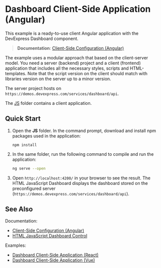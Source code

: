 # Dashboard Client-Side Application (Angular)

This example is a ready-to-use client Angular application with the DevExpress Dashboard component.

> **Documentation**: [Client-Side Configuration (Angular)](https://docs.devexpress.com/Dashboard/400409?v=20.2)

The example uses a modular approach that based on the client-server model. You need a server (backend) project and a client (frontend) application that includes all the necessary styles, scripts and HTML-templates. Note that the script version on the client should match with libraries version on the server up to a minor version.

The server project hosts on ```https://demos.devexpress.com/services/dashboard/api```.

The [JS](JS) folder contains a client application.

## Quick Start

1. Open the **JS** folder. In the command prompt, download and install npm packages used in the application:

    ```
    npm install
    ```

2. In the same folder, run the following command to compile and run the application:

    ```bash
    ng serve --open
    ```

3. Open ```http://localhost:4200/``` in your browser to see the result. The HTML JavaScript Dashboard displays the dashboard stored on the preconfigured server (```https://demos.devexpress.com/services/dashboard/api```).

## See Also
Documentation:
- [Client-Side Configuration (Angular)](https://docs.devexpress.com/Dashboard/400409)
- [HTML JavaScript Dashboard Control](https://docs.devexpress.com/Dashboard/119108/)

Examples:
- [Dashboard Client-Side Application (React)](https://github.com/DevExpress-Examples/dashboard-react-app)
- [Dashboard Client-Side Application (Vue)](https://github.com/DevExpress-Examples/dashboard-vue-app)